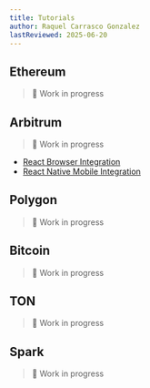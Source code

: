 ```yaml
---
title: Tutorials
author: Raquel Carrasco Gonzalez
lastReviewed: 2025-06-20
---
```


## Ethereum
> 🚧 Work in progress

## Arbitrum
> 🚧 Work in progress

* [React Browser Integration](./scaffold/scaffold-browser.md)
* [React Native Mobile Integration](./scaffold/scaffold-native.md)


## Polygon
> 🚧 Work in progress

## Bitcoin
> 🚧 Work in progress

## TON
> 🚧 Work in progress

## Spark
> 🚧 Work in progress